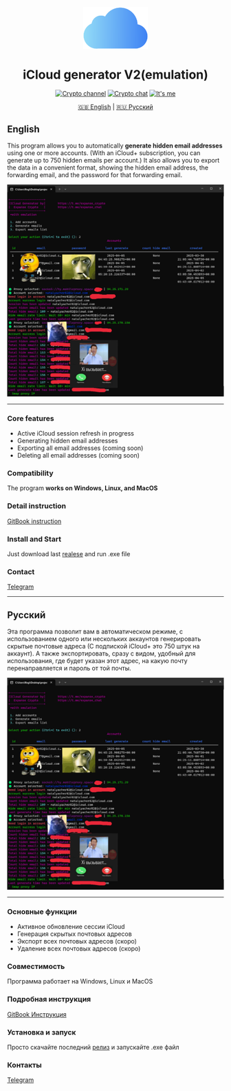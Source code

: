 <div align="center">

<img src="assets/ICloud_logo.png" alt="Icon" width="150"/>

# iCloud generator V2(emulation)

[![Crypto channel](https://img.shields.io/badge/crypto_channel-pink?style=plastic&label=Telegram&color=pink&link=https%3A%2F%2Ft.me%2Fexpanse_crypto)](https://t.me/expanse_crypto)
[![Crypto chat](https://img.shields.io/badge/crypto_chat-pink?style=plastic&label=Telegram&color=pink&link=https%3A%2F%2Ft.me%2Fexpanse_crypto)](https://t.me/expanse_chat)
[![It's me](https://img.shields.io/badge/I%60ts_me-pink?style=plastic&label=Telegram&color=pink&link=https%3A%2F%2Ft.me%2FUnderMindExe)](https://t.me/UnderMindExe)

[🇬🇧 English](#english) | [🇷🇺 Русский](#русский)

</div>

## English

This program allows you to automatically **generate hidden email addresses** using one or more accounts.
(With an iCloud+ subscription, you can generate up to 750 hidden emails per account.)
It also allows you to export the data in a convenient format, showing the hidden email address, the forwarding email, and the password for that forwarding email.

<div align="center">
<img src="assets/main.png" alt="Icon" width="850"/>
</div>

---

### Core features

- Active iCloud session refresh in progress
- Generating hidden email addresses
- Exporting all email addresses (coming soon)
- Deleting all email addresses (coming soon)

### Compatibility

The program **works on Windows, Linux, and MacOS**

### Detail instruction

[GitBook instruction](https://expanse-2.gitbook.io/icloud-generator/)

### Install and Start

Just download last [realese](https://github.com/undermindexe/icloud_gen_v2/releases) and run .exe file

### Contact

[Telegram](https://t.me/UnderMindExe)

---

## Русский

Эта программа позволит вам в автоматическом режиме, с использованием одного или нескольких аккаунтов генерировать скрытые почтовые адреса (С подпиской iCloud+ это 750 штук на аккаунт). А также экспортировать, сразу с видом, удобный для использования, где будет указан этот адрес, на какую почту перенаправляется и пароль от той почты.

<div align="center">
<img src="assets/main.png" alt="Icon" width="850"/>
</div>

---

### Основные функции

- Активное обновление сессии iCloud
- Генерация скрытых почтовых адресов
- Экспорт всех почтовых адресов (скоро)
- Удаление всех почтовых адресов (скоро)

### Совместимость

Программа работает на Windows, Linux и MacOS

### Подробная инструкция

[GitBook Инструкция](https://expanse-2.gitbook.io/icloud-generator/)

### Установка и запуск

Просто скачайте последний [релиз](https://github.com/undermindexe/icloud_gen_v2/releases) и запускайте .exe файл

### Контакты

[Telegram](https://t.me/UnderMindExe)
